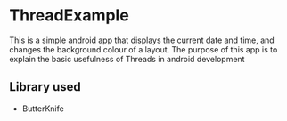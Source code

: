 # ThreadExample
This is a simple android app that displays the current date and time, and changes the background colour of a layout. The purpose of this app is to explain the basic usefulness of Threads in android development
## Library used
* ButterKnife
